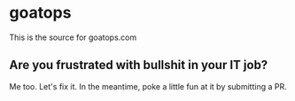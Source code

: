 # goatops
This is the source for goatops.com

## Are you frustrated with bullshit in your IT job?

Me too. Let's fix it. In the meantime, poke a little fun at it by submitting a PR.
